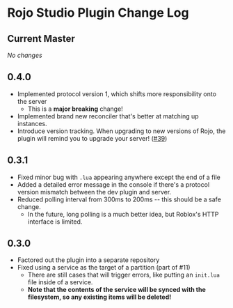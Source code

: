 # Rojo Studio Plugin Change Log

## Current Master
*No changes*

## 0.4.0
* Implemented protocol version 1, which shifts more responsibility onto the server
	* This is a **major breaking** change!
* Implemented brand new reconciler that's better at matching up instances.
* Introduce version tracking. When upgrading to new versions of Rojo, the plugin will remind you to upgrade your server! ([#39](https://github.com/LPGhatguy/rojo/issues/39))

## 0.3.1
* Fixed minor bug with `.lua` appearing anywhere except the end of a file
* Added a detailed error message in the console if there's a protocol version mismatch between the dev plugin and server.
* Reduced polling interval from 300ms to 200ms -- this should be a safe change.
	* In the future, long polling is a much better idea, but Roblox's HTTP interface is limited.

## 0.3.0
* Factored out the plugin into a separate repository
* Fixed using a service as the target of a partition (part of #11)
	* There are still cases that will trigger errors, like putting an `init.lua` file inside of a service.
	* **Note that the contents of the service will be synced with the filesystem, so any existing items will be deleted!**